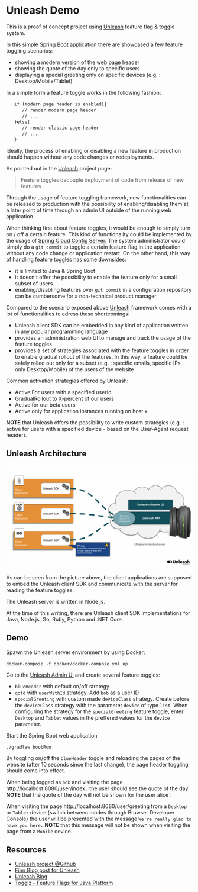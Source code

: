 Unleash Demo
============

This is a proof of concept project using [Unleash](https://github.com/Unleash/unleash)
feature flag & toggle system.

In this simple [Spring Boot](https://spring.io/projects/spring-boot)
application there are showcased a few feature toggling scenarios:

- showing a modern version of the web page header
- showing the quote of the day only to specific users
- displaying a special greeting only on specific devices (e.g. : Desktop/Mobile/Tablet)
  
In a simple form a feature toggle works in the following fashion:

```
   if (modern page header is enabled){
      // render modern page header
      // ...
   }else{
      // render classic page header
      // ...
   }
``` 

Ideally, the process of enabling or disabling a new feature in production
should happen without any code changes or redeployments.

As pointed out in the [Unleash](https://github.com/Unleash/unleash) project page:

> Feature toggles decouple deployment of code from release of new features

Through the usage of feature toggling framework, new functionalities can be released to
production with the possibility of enabling/disabling them at a later point of
time through an admin UI outside of the running web application.

When thinking first about feature toggles, it would be enough to 
simply turn on / off a certain feature.
This kind of functionality could be implemented by the usage 
of [Spring Cloud Config Server](https://cloud.spring.io/spring-cloud-config/multi/multi__spring_cloud_config_server.html).
The system administrator could simply do a `git commit` to toggle a certain feature flag
in the application without any code change or application restart.
On the other hand, this way of handling feature toggles has some downsides:

- it is limited to Java & Spring Boot
- it doesn't offer the possibility to enable the feature only for a small subset of users
- enabling/disabling features over `git commit` in a configuration repository can be cumbersome 
for a non-technical product manager  

Compared to the scenario exposed above [Unleash](https://github.com/Unleash/unleash)
framework comes with a lot of functionalities to adress these shortcomings:
 
- Unleash client SDK can be embedded in any kind of application written in any popular programming language
- provides an administration web UI to manage and track the usage of the feature toggles 
- provides a set of strategies associated with the feature toggles in order to enable gradual rollout of the features.
In this way, a feature could be safely rolled out only for a subset (e.g. : specific emails, specific IPs, 
only Desktop/Mobile) of the users of the website
 
  
Common activation strategies offered by Unleash:

- Active For users with a specified userId
- GradualRollout to X-percent of our users
- Active for our beta users
- Active only for application instances running on host x.  

**NOTE** that Unleash offers the possibility to write custom strategies (e.g. : active for users with a specified device - based
on the User-Agent request header).

## Unleash Architecture

![Unleash architecture](img/unleash-architecture.png)


As can be seen from the picture above, the client applications are supposed to embed the Unleash client SDK
and communicate with the server for reading the feature toggles.

The Unleash server is written in Node.js.

At the time of this writing, there are Unleash client SDK implementations for Java, Node.js, Go, Ruby, Python and .NET Core.  


## Demo

Spawn the Unleash server environment by using Docker:

```
docker-compose -f docker/docker-compose.yml up
```

Go to the [Unleash Admin UI](http://localhost:4242/) and create several feature toggles:

- `blueHeader` with default on/off strategy
- `qotd` with `userWithId` strategy. Add `bob` as a user ID 
- `specialGreeting` with custom made `deviceClass` strategy. Create before the `deviceClass` strategy with the parameter `device` of type `list`.
When configuring the strategy for the `specialGreeting` feature toggle, enter `Desktop` and `Tablet` values in the preffered values for the `device` parameter.

Start the Spring Boot web application

```
./gradlew bootRun
```

By toggling on/off the `blueHeader` toggle and reloading the pages of the website (after 10 seconds since the last change),
the page header toggling should come into effect.

When being logged as `bob` and visiting the page http://localhost:8080/user/index , the user should see the quote of the day.
**NOTE** that the quote of the day will not be shown for the user alice`.

When visiting the page http://localhost:8080/user/greeting from a `Desktop` or `Tablet` device (switch between modes through Browser
Developer Console) the user will be presented with the message `We're really glad to have you here.`
**NOTE** that this message will not be shown when visiting the page from a `Mobile` device.


## Resources 

- [Unleash project @Github](https://github.com/Unleash/unleash)
- [Finn Blog post for Unleash](https://schibsted.com/blog/unleash-features-gradually/)
- [Unleash Blog](https://medium.com/unleash-hosted)
- [Togglz - Feature Flags for Java Platform](https://www.togglz.org/)
